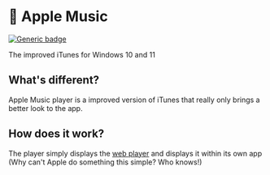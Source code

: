 # 🍎 Apple Music

[![Generic badge](https://img.shields.io/badge/Powered%20by-C%23-%23239120.svg)](https://shields.io/)

The improved iTunes for Windows 10 and 11

## What's different?

Apple Music player is a improved version of iTunes that really only brings a better look to the app.

## How does it work?

The player simply displays the [web player](https://music.apple.com/us/browse) and displays it within its own app (Why can't Apple do something this simple? Who knows!)
